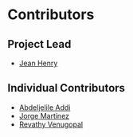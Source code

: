 # Contributors

## Project Lead

* [Jean Henry](https://github.com/ansjhenry)

## Individual Contributors

* [Abdeljelile Addi](https://github.com/aaddi06)
* [Jorge Martínez](https://github.com/jorgepiloto)
* [Revathy Venugopal](https://github.com/Revathyvenugopal162)